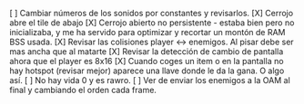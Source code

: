 [ ] Cambiar números de los sonidos por constantes y revisarlos.
[X] Cerrojo abre el tile de abajo
[X] Cerrojo abierto no persistente - estaba bien pero no inicializaba, y me ha servido para optimizar y recortar un montón de RAM BSS usada.
[X] Revisar las colisiones player <-> enemigos. Al pisar debe ser mas ancha que al matarte
[X] Revisar la detección de cambio de pantalla ahora que el player es 8x16
[X] Cuando coges un item o en la pantalla no hay hotspot (revisar mejor) aparece una llave donde le da la gana. O algo así.
[ ] No hay vida 0 y es rawro.
[ ] Ver de enviar los enemigos a la OAM al final y cambiando el orden cada frame.